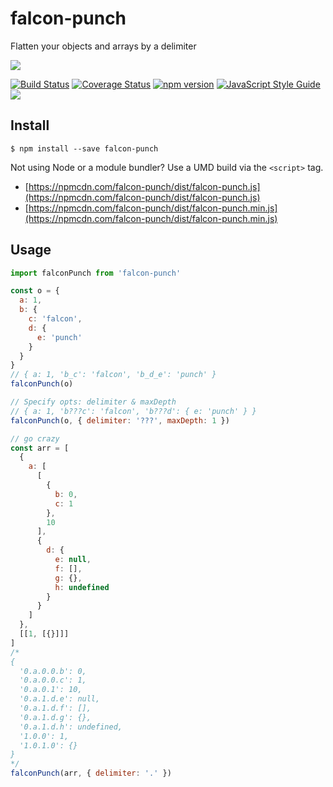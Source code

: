 # falcon-punch

Flatten your objects and arrays by a delimiter

![](http://i.giphy.com/y4dfjHr6NsjsY.gif)

[![Build Status](https://travis-ci.org/danne931/falcon-punch.svg?branch=master)](https://travis-ci.org/danne931/falcon-punch)
[![Coverage Status](https://coveralls.io/repos/github/danne931/falcon-punch/badge.svg)](https://coveralls.io/github/danne931/falcon-punch)
[![npm version](https://img.shields.io/npm/v/falcon-punch.svg?style=flat-square)](https://www.npmjs.com/package/falcon-punch)
[![JavaScript Style Guide](https://img.shields.io/badge/code%20style-standard-brightgreen.svg)](http://standardjs.com/)
![](https://img.shields.io/badge/license-MIT-blue.svg)

## Install

```
$ npm install --save falcon-punch
```

Not using Node or a module bundler? Use a UMD build via the `<script>` tag.
- [https://npmcdn.com/falcon-punch/dist/falcon-punch.js](https://npmcdn.com/falcon-punch/dist/falcon-punch.js)
- [https://npmcdn.com/falcon-punch/dist/falcon-punch.min.js](https://npmcdn.com/falcon-punch/dist/falcon-punch.min.js)

## Usage

```javascript
import falconPunch from 'falcon-punch'

const o = {
  a: 1,
  b: {
    c: 'falcon',
    d: {
      e: 'punch'
    }
  }
}
// { a: 1, 'b_c': 'falcon', 'b_d_e': 'punch' }
falconPunch(o)

// Specify opts: delimiter & maxDepth
// { a: 1, 'b???c': 'falcon', 'b???d': { e: 'punch' } }
falconPunch(o, { delimiter: '???', maxDepth: 1 })

// go crazy
const arr = [
  {
    a: [
      [
        {
          b: 0,
          c: 1
        },
        10
      ],
      {
        d: {
          e: null,
          f: [],
          g: {},
          h: undefined
        }
      }
    ]
  },
  [[1, [{}]]]
]
/*
{
  '0.a.0.0.b': 0,
  '0.a.0.0.c': 1,
  '0.a.0.1': 10,
  '0.a.1.d.e': null,
  '0.a.1.d.f': [],
  '0.a.1.d.g': {},
  '0.a.1.d.h': undefined,
  '1.0.0': 1,
  '1.0.1.0': {}
}
*/
falconPunch(arr, { delimiter: '.' })
```
